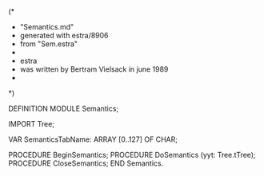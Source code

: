 (*
 *	"Semantics.md"
 *	generated with estra/8906
 *	from "Sem.estra"
 *
 *	estra 
 *	was written by Bertram Vielsack in june 1989
 *
 *)

DEFINITION MODULE Semantics;

IMPORT Tree;

VAR SemanticsTabName: ARRAY [0..127] OF CHAR;

PROCEDURE BeginSemantics;
PROCEDURE DoSemantics (yyt: Tree.tTree);
PROCEDURE CloseSemantics;
END Semantics.
